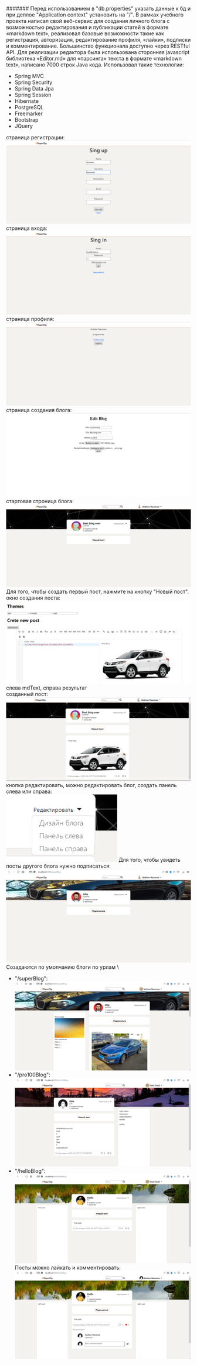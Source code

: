 ####### Перед использованием в "db.properties" указать данные к бд и при деплое "Application context" установить на "/".
В рамках учебного проекта написал свой веб-сервис для создания
личного блога с возможностью редактирования и публикации статей
в формате «markdown text», реализовал базовые возможности такие
как регистрация, авторизация, редактирование профиля, «лайки»,
подписки и комментирование. Большинство функционала доступно
через RESTful API. Для реализации редактора была использована
сторонняя javascript библиотека «Editor.md» для «парсинга» текста в
формате «markdown text», написано 7000 строк Java кода. 
Использовал такие технологии:
- Spring MVC
- Spring Security
- Spring Data Jpa
- Spring Session
- Hibernate
- PostgreSQL
- Freemarker
- Bootstrap
- JQuery

страница регистрации:\
![](./readme/1.png)
страница входа:\
![](./readme/2.png)
страница профиля:\
![](./readme/3.png)
страница создания блога:\
![](./readme/4.png)
стартовая строница блога:\
![](./readme/5.png)
Для того, чтобы создать первый пост, нажмите на кнопку "Новый пост".\
окно создания поста:\
![](./readme/6.png)
слева mdText, справа результат\
созданный пост:\
![](./readme/7.png)
кнопка редактировать, можно редактировать блог, создать панель слева или справа:\
![](./readme/8.png)
Для того, чтобы увидеть посты другого блога нужно подписаться:\
![](./readme/9.png)
Созадаются по умолчанию блоги по урлам \
- "/superBlog":
![](./readme/10.png)
- "/pro100Blog":
![](./readme/11.png)
- "/helloBlog":
![](./readme/12.png)
Посты можно лайкать и комментировать:
![](./readme/13.png)

